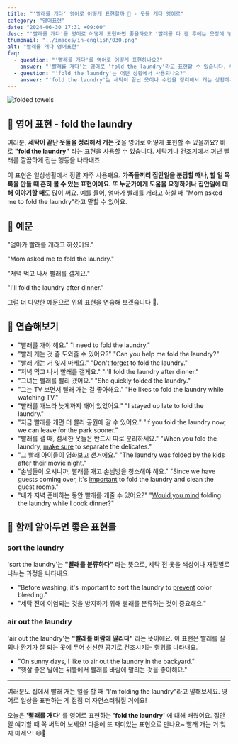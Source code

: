 ```yaml
---
title: "'빨래를 개다' 영어로 어떻게 표현할까 🧺 - 옷을 개다 영어로"
category: "영어표현"
date: "2024-06-30 17:31 +09:00"
desc: "'빨래를 개다'를 영어로 어떻게 표현하면 좋을까요? '빨래를 다 갠 후에는 옷장에 넣어야 해요.', '세탁이 끝난 수건들을 개는 것도 중요한 일이에요.' 등을 영어로 표현하는 법을 배워봅시다. 다양한 예문을 통해서 연습하고 본인의 표현으로 만들어 보세요."
thumbnail: "../images/in-english/030.png"
alt: "빨래를 개다 영어표현"
faq:
  - question: "'빨래를 개다'를 영어로 어떻게 표현하나요?"
    answer: "'빨래를 개다'는 영어로 'fold the laundry'라고 표현할 수 있습니다. 이 표현은 세탁이 완료된 옷이나 수건을 깔끔하게 정리할 때 사용됩니다."
  - question: "'fold the laundry'는 어떤 상황에서 사용되나요?"
    answer: "'fold the laundry'는 세탁이 끝난 옷이나 수건을 정리해서 개는 상황에서 사용됩니다. 예를 들어, 'I need to fold the laundry before going to bed.'는 '잠자기 전에 빨래를 개야 해요.'라는 의미입니다."
---
```


![folded towels](../images/in-english/030-1.avif)

## 🌟 영어 표현 - fold the laundry

여러분, **세탁이 끝난 옷들을 정리해서 개는 것**을 영어로 어떻게 표현할 수 있을까요? 바로 **"fold the laundry"** 라는 표현을 사용할 수 있습니다. 세탁기나 건조기에서 꺼낸 빨래를 깔끔하게 접는 행동을 나타내죠.

이 표현은 일상생활에서 정말 자주 사용돼요. **가족들끼리 집안일을 분담할 때나, 할 일 목록을 만들 때 흔히 볼 수 있는 표현이에요. 또 누군가에게 도움을 요청하거나 집안일에 대해 이야기할 때**도 많이 써요. 예를 들어, 엄마가 빨래를 개라고 하실 때 "Mom asked me to fold the laundry"라고 말할 수 있어요.

## 📖 예문

"엄마가 빨래를 개라고 하셨어요."

"Mom asked me to fold the laundry."

"저녁 먹고 나서 빨래를 갤게요."

"I'll fold the laundry after dinner."

그럼 더 다양한 예문으로 위의 표현을 연습해 보겠습니다 🚀.

## 💬 연습해보기

<ul data-interactive-list>
  <li data-interactive-item>
    <span data-toggler>"빨래를 개야 해요."</span>
    <span data-answer>"I need to fold the laundry."</span>
  </li>
  <li data-interactive-item>
    <span data-toggler>"빨래 개는 것 좀 도와줄 수 있어요?"</span>
    <span data-answer>"Can you help me fold the laundry?"</span>
  </li>
  <li data-interactive-item>
    <span data-toggler>"빨래 개는 거 잊지 마세요."</span>
    <span data-answer>"Don't <a href="/blog/in-english/023.forget/">forget</a> to fold the laundry."</span>
  </li>
  <li data-interactive-item>
    <span data-toggler>"저녁 먹고 나서 빨래를 갤게요."</span>
    <span data-answer>"I'll fold the laundry after dinner."</span>
  </li>
  <li data-interactive-item>
    <span data-toggler>"그녀는 빨래를 빨리 갰어요."</span>
    <span data-answer>"She quickly folded the laundry."</span>
  </li>
  <li data-interactive-item>
    <span data-toggler>"그는 TV 보면서 빨래 개는 걸 좋아해요."</span>
    <span data-answer>"He likes to fold the laundry while watching TV."</span>
  </li>
  <li data-interactive-item>
    <span data-toggler>"빨래를 개느라 늦게까지 깨어 있었어요."</span>
    <span data-answer>"I stayed up late to fold the laundry."</span>
  </li>
  <li data-interactive-item>
    <span data-toggler>"지금 빨래를 개면 더 빨리 공원에 갈 수 있어요."</span>
    <span data-answer>"If you fold the laundry now, we can leave for the park sooner."</span>
  </li>
  <li data-interactive-item>
    <span data-toggler>"빨래를 갤 때, 섬세한 옷들은 반드시 따로 분리하세요."</span>
    <span data-answer>"When you fold the laundry, <a href="/blog/in-english/232.make-sure/">make sure</a> to separate the delicates."</span>
  </li>
  <li data-interactive-item>
    <span data-toggler>"그 빨래 아이들이 영화보고 갠거에요."</span>
    <span data-answer>"The laundry was folded by the kids after their movie night."</span>
  </li>
  <li data-interactive-item>
    <span data-toggler>"손님들이 오시니까, 빨래를 개고 손님방을 청소해야 해요."</span>
    <span data-answer>"Since we have guests coming over, it's <a href="/blog/in-english/318.important/">important</a> to fold the laundry and clean the guest rooms."</span>
  </li>
  <li data-interactive-item>
    <span data-toggler>"내가 저녁 준비하는 동안 빨래를 개줄 수 있어요?"</span>
    <span data-answer>"<a href="/blog/in-english/028.would-you-mind/">Would you mind</a> folding the laundry while I cook dinner?"</span>
  </li>
</ul>

## 🤝 함께 알아두면 좋은 표현들

### sort the laundry

'sort the laundry'는 **"빨래를 분류하다"** 라는 뜻으로, 세탁 전 옷을 색상이나 재질별로 나누는 과정을 나타내요.

- "Before washing, it's important to sort the laundry to [prevent](/blog/in-english/290.prevent/) color bleeding."
- "세탁 전에 이염되는 것을 방지하기 위해 빨래를 분류하는 것이 중요해요."

### air out the laundry

'air out the laundry'는 **"빨래를 바람에 말리다"** 라는 뜻이에요. 이 표현은 빨래를 실외나 환기가 잘 되는 곳에 두어 신선한 공기로 건조시키는 행위를 나타내요.

- "On sunny days, I like to air out the laundry in the backyard."
- "햇살 좋은 날에는 뒤뜰에서 빨래를 바람에 말리는 것을 좋아해요."

---

여러분도 집에서 빨래 개는 일을 할 때 "I'm folding the laundry"라고 말해보세요. 영어로 일상을 표현하는 게 점점 더 자연스러워질 거예요!

오늘은 **'빨래를 개다'** 를 영어로 표현하는 **'fold the laundry'** 에 대해 배웠어요. 집안일 얘기할 때 꼭 써먹어 보세요! 다음에 또 재미있는 표현으로 만나요~ 빨래 개는 거 잊지 마세요! 😄👕
